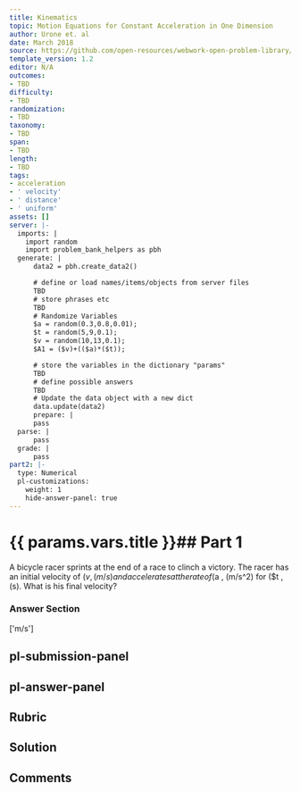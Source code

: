 ```yaml
---
title: Kinematics
topic: Motion Equations for Constant Acceleration in One Dimension
author: Urone et. al
date: March 2018
source: https://github.com/open-resources/webwork-open-problem-library/tree/master/Contrib/BrockPhysics/College_Physics_Urone/2.Kinematics/NU_U17-2-05-019.pg
template_version: 1.2
editor: N/A
outcomes:
- TBD
difficulty:
- TBD
randomization:
- TBD
taxonomy:
- TBD
span:
- TBD
length:
- TBD
tags:
- acceleration
- ' velocity'
- ' distance'
- ' uniform'
assets: []
server: |-
  imports: |
    import random
    import problem_bank_helpers as pbh
  generate: |
      data2 = pbh.create_data2()

      # define or load names/items/objects from server files
      TBD
      # store phrases etc
      TBD
      # Randomize Variables
      $a = random(0.3,0.8,0.01);
      $t = random(5,9,0.1);
      $v = random(10,13,0.1);
      $A1 = ($v)+(($a)*($t));

      # store the variables in the dictionary "params"
      TBD
      # define possible answers
      TBD
      # Update the data object with a new dict
      data.update(data2)
      prepare: |
      pass
  parse: |
      pass
  grade: |
      pass
part2: |-
  type: Numerical
  pl-customizations:
    weight: 1
    hide-answer-panel: true
---
```


# {{ params.vars.title }}## Part 1 
A bicycle racer sprints at the end of a race to clinch a victory. The racer has an initial velocity of ($v , (m/s) and accelerates at the rate of ($a , (m/s^2)  for ($t , (s).  What is his final velocity? 


### Answer Section 
['m/s']

## pl-submission-panel 


## pl-answer-panel 


## Rubric 


## Solution 


## Comments 


